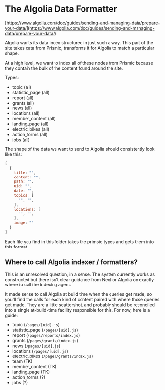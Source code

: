 # The Algolia Data Formatter
[https://www.algolia.com/doc/guides/sending-and-managing-data/prepare-your-data/](https://www.algolia.com/doc/guides/sending-and-managing-data/prepare-your-data/)

Algolia wants its data index structured in just such a way. This part of the site takes data from Prismic, transforms it for Algolia to match a particular shape. 

At a high level, we want to index all of these nodes from Prismic because they contain the bulk of the content found around the site.

Types:

- topic (all)
- statistic_page (all)
- report (all)
- grants (all)
- news (all)
- locations (all)
- member_content (all)
- landing_page (all)
- electric_bikes (all)
- action_forms (all)
- jobs (all)

The shape of the data we want to send to Algolia should consistently look like this:
```js
[
  {
    title: "",
    content: "",
    path: "",
    uid: "",
    date: "",
    topics: [
      "", "",
    ],
    locations: [
      "", "",
    ],
    image: ""
  }
]
```

Each file you find in this folder takes the primsic types and gets them into this format. 

## Where to call Algolia indexer / formatters?

This is an unresolved question, in a sense. The system currently works as constructed but there isn't clear guidance from Next or Algolia on exactly where to call the indexing agent.

It made sense to call Algolia at build time when the queries get made, so you'll find the calls for each kind of content paired with where those queries get made. They are a little scattershot, and probably should be reconciled into a single at-build-time facility responsible for this. For now, here is a guide:

- topic (`/pages/[uid].js`)
- statistic_page (`/pages/[uid].js`)
- report (`/pages/reports/index.js`)
- grants (`/pages/grants/index.js`)
- news (`/pages/[uid].js`)
- locations (`/pages/[uid].js`)
- electric_bikes (`/pages/grants/index.js`)
- team (TK)
- member_content (TK)
- landing_page (TK)
- action_forms (?)
- jobs (?)


